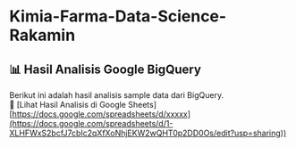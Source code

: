 # Kimia-Farma-Data-Science-Rakamin
## 📊 Hasil Analisis Google BigQuery  
Berikut ini adalah hasil analisis sample data dari BigQuery.  
🔗 [Lihat Hasil Analisis di Google Sheets][https://docs.google.com/spreadsheets/d/xxxxx](https://docs.google.com/spreadsheets/d/1-XLHFWxS2bcfJ7cbIc2qXfXoNhjEKW2wQHT0p2DD0Os/edit?usp=sharing))

